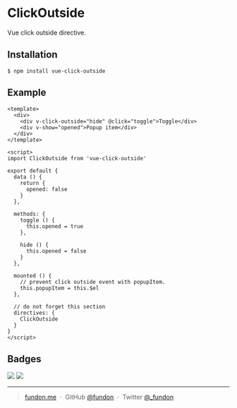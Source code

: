 # ClickOutside

Vue click outside directive.

## Installation

```
$ npm install vue-click-outside
```

## Example

```vue
<template>
  <div>
    <div v-click-outside="hide" @click="toggle">Toggle</div>
    <div v-show="opened">Popup item</div>
  </div>
</template>

<script>
import ClickOutside from 'vue-click-outside'

export default {
  data () {
    return {
      opened: false
    }
  },

  methods: {
    toggle () {
      this.opened = true
    },

    hide () {
      this.opened = false
    }
  },

  mounted () {
    // prevent click outside event with popupItem.
    this.popupItem = this.$el
  },

  // do not forget this section
  directives: {
    ClickOutside
  }
}
</script>
```

## Badges

![](https://img.shields.io/badge/license-MIT-blue.svg)
![](https://img.shields.io/badge/status-stable-green.svg)

---

> [fundon.me](https://fundon.me) &nbsp;&middot;&nbsp;
> GitHub [@fundon](https://github.com/fundon) &nbsp;&middot;&nbsp;
> Twitter [@_fundon](https://twitter.com/_fundon)
